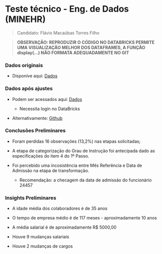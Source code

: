 # Teste técnico - Eng. de Dados (MINEHR)

 > Candidato: Flávio Macaúbas Torres Filho
 
 > **OBSERVAÇÃO: REPRODUZIR O CÓDIGO NO DATABRICKS PERMITE UMA VISUALIZAÇÃO MELHOR DOS DATAFRAMES, A FUNÇÃO display(...) NÃO FORMATA ADEQUADAMENTE NO GIT**

### Dados originais

* Disponíve aqui: [Dados](https://github.com/FlavioMacaubas/desafio_minerh/blob/master/base_mensalizada_de_funcionarios.csv)

### Dados após ajustes

* Podem ser acessados aqui: [Dados](https://community.cloud.databricks.com/?o=1934713391467732#table/default/base_mensalizada_de_funcionarios_csv)
  + Necessita login no DataBricks

* Alternativamente: [Github](https://github.com/FlavioMacaubas/desafio_minerh/blob/master/dados_finais.csv)


### Conclusões Preliminares

* Foram perdidas 16 observações (13,2%) nas etapas solicitadas;

* A etapa de categorização do Grau de Instrução foi antecipada dado as especificações do item 4 do 1º Passo.

* Foi percebido uma incosistência entre Mês Referência e Data de Admissão na etapa de transformação.

  + Recomendação: a checagem da data de admissão do funcionário 24457
  
### Insights Preliminares

* A idade média dos colaboradores é de 35 anos

* O tempo de empresa médio é de 117 meses - aproximadamente 10 anos

* A média salarial é de aproximadamente R$ 5000,00

* Houve 9 mudanças salariais

* Houve 2 mudanças de cargos
